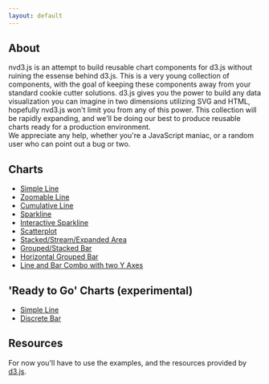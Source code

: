 ```yaml
---
layout: default
---
```


## About

nvd3.js is an attempt to build reusable chart components for d3.js without
ruining the essense behind d3.js. This is a very young collection of components,
with the goal of keeping these components away from your standard cookie cutter
solutions.  d3.js gives you the power to build any data visualization you can 
imagine in two dimensions utilizing SVG and HTML, hopefully nvd3.js won't limit 
you from any of this power. This collection will be rapidly expanding, and we'll 
be doing our best to produce reusable charts ready for a production environment.  
We appreciate any help, whether you're a JavaScript maniac, or a random user who 
can point out a bug or two.


## Charts

- [Simple Line](ghpages/simpleLine.html)
- [Zoomable Line](examples/lineWithFocus.html)
- [Cumulative Line](examples/cumulativeLine.html)
- [Sparkline](examples/sparkline.html)
- [Interactive Sparkline](examples/sparklineplus.html)
- [Scatterplot](examples/scatterWithLegend.html)
- [Stacked/Stream/Expanded Area](examples/stackedAreaWithLegend.html)
- [Grouped/Stacked Bar](examples/multiBarWithLegend.html)
- [Horizontal Grouped Bar](examples/multiBarHorizontalWithLegend.html)
- [Line and Bar Combo with two Y Axes](examples/linePlusBar.html)


## 'Ready to Go' Charts (experimental)

- [Simple Line](ghpages/lineChart.html)
- [Discrete Bar](examples/discreteBarChart.html)


## Resources

For now you'll have to use the examples, and the resources provided by [d3.js](http://mbostock.github.com/d3/api/).


